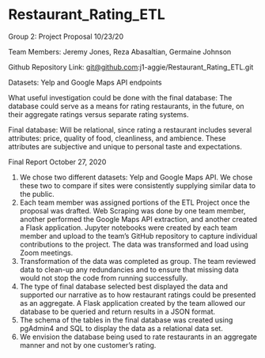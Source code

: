 # Restaurant_Rating_ETL

Group 2: Project Proposal 10/23/20

Team Members: Jeremy Jones, Reza Abasaltian, Germaine Johnson

Github Repository Link: git@github.com:j1-aggie/Restaurant_Rating_ETL.git

Datasets: Yelp and Google Maps API endpoints

What useful investigation could be done with the final database: The database could serve as a means for rating restaurants, in the future, on their aggregate ratings 
                                                                 versus separate rating systems.

Final database: Will be relational, since rating a restaurant includes several attributes: price, quality of food,
	        cleanliness, and ambience. These attributes are subjective and unique to personal taste and expectations.
		
		

Final Report October 27, 2020        

1) We chose two different datasets: Yelp and Google Maps API. We chose these two to compare if sites were consistently supplying similar data to the public.
2) Each team member was assigned portions of the ETL Project once the proposal was drafted. Web Scraping was done by one team member, another performed 
    the Google Maps API extraction, and another created a Flask application. Jupyter notebooks were created by each team member and upload to the team’s GitHub repository to
    capture individual contributions to the project.  The data was transformed and load using Zoom meetings.
3) Transformation of the data was completed as group. The team reviewed data to clean-up any redundancies and to ensure that missing data would not stop the code 
    from running successfully.
4) The type of final database selected best displayed the data and supported our narrative as to how restaurant ratings could be presented as an aggregate.  A Flask 
    application created by the team allowed our database to be queried and return results in a JSON format.
5) The schema of the tables in the final database was created using pgAdmin4 and SQL to display the data as a relational data set.
6) We envision the database being used to rate restaurants in an aggregate manner and not by one customer’s rating.

